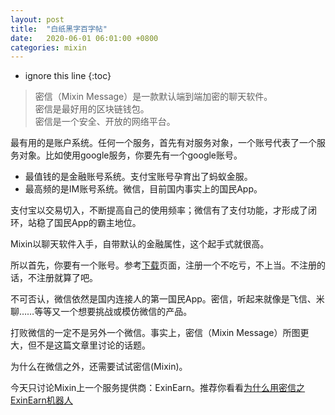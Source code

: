 ```yaml
---
layout: post
title:  "白纸黑字百字帖"
date:   2020-06-01 06:01:00 +0800
categories: mixin
---
```


* ignore this line 
{:toc}

>密信（Mixin Message）是一款默认端到端加密的聊天软件。  
>密信是最好用的区块链钱包。  
>密信是一个安全、开放的网络平台。

最有用的是账户系统。任何一个服务，首先有对服务对象，一个账号代表了一个服务对象。比如使用google服务，你要先有一个google账号。
- 最值钱的是金融账号系统。支付宝账号孕育出了蚂蚁金服。  
- 最高频的是IM账号系统。微信，目前国内事实上的国民App。

支付宝以交易切入，不断提高自己的使用频率；微信有了支付功能，才形成了闭环，站稳了国民App的霸主地位。

Mixin以聊天软件入手，自带默认的金融属性，这个起手式就很高。

所以首先，你要有一个账号。参考[下载](/download)页面，注册一个不吃亏，不上当。不注册的话，不注册就算了吧。

不可否认，微信依然是国内连接人的第一国民App。密信，听起来就像是飞信、米聊……等等又一个想要挑战或模仿微信的产品。

打败微信的一定不是另外一个微信。事实上，密信（Mixin Message）所图更大，但不是这篇文章里讨论的话题。

为什么在微信之外，还需要试试密信(Mixin)。

今天只讨论Mixin上一个服务提供商：ExinEarn。推荐你看看[为什么用密信之ExinEarn机器人](/mixin/2019/12/20/first-usage.html)

